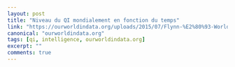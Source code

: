```yaml
---
layout: post
title: "Niveau du QI mondialement en fonction du temps"
link: "https://ourworldindata.org/uploads/2015/07/Flynn-%E2%80%93-World-Regions.png"
canonical: "ourworldindata.org"
tags: [qi, intelligence, ourworldindata.org]
excerpt: ""
comments: true
---
```


